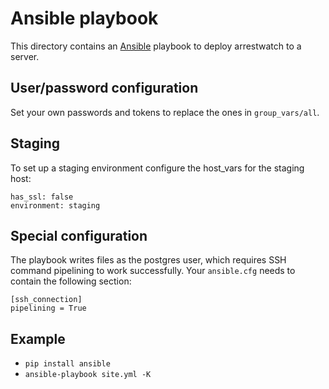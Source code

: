 # Ansible playbook

This directory contains an [Ansible](https://www.ansible.com) playbook to deploy arrestwatch to a server.

## User/password configuration

Set your own passwords and tokens to replace the ones in `group_vars/all`.

## Staging

To set up a staging environment configure the host_vars for the staging host:

```
has_ssl: false
environment: staging
```

## Special configuration

The playbook writes files as the postgres user, which requires SSH command pipelining to work successfully. Your `ansible.cfg` needs to contain the following section:

```
[ssh_connection]
pipelining = True
```

## Example

* `pip install ansible`
* `ansible-playbook site.yml -K`
